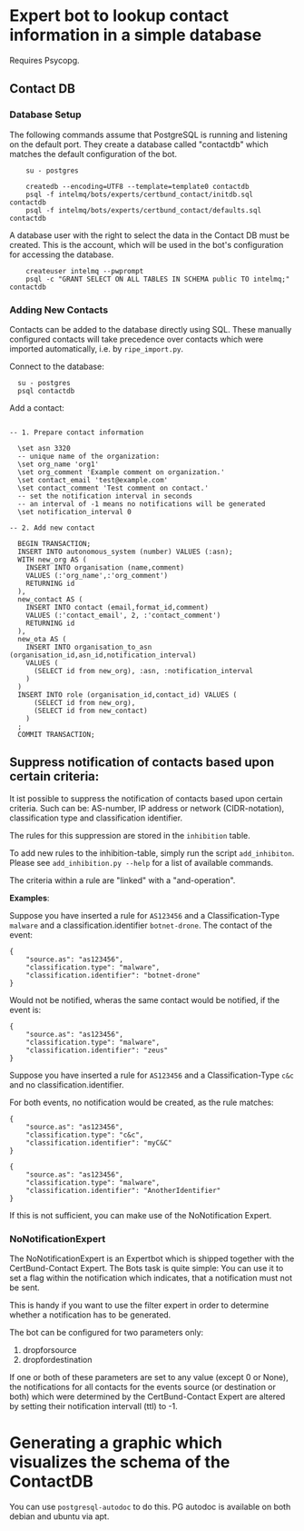 # Expert bot to lookup contact information in a simple database

Requires Psycopg.

## Contact DB

### Database Setup

The following commands assume that PostgreSQL is running and listening on the
default port. They create a database called "contactdb" which matches the
default configuration of the bot.

```
    su - postgres

    createdb --encoding=UTF8 --template=template0 contactdb
    psql -f intelmq/bots/experts/certbund_contact/initdb.sql   contactdb
    psql -f intelmq/bots/experts/certbund_contact/defaults.sql contactdb
```

A database user with the right to select the data in the Contact DB
must be created.  This is the account, which will be used in the bot's
configuration for accessing the database.

```
    createuser intelmq --pwprompt
    psql -c "GRANT SELECT ON ALL TABLES IN SCHEMA public TO intelmq;" contactdb

```

### Adding New Contacts

Contacts can be added to the database directly using SQL.  These
manually configured contacts will take precedence over contacts which
were imported automatically, i.e. by `ripe_import.py`.

Connect to the database:

```
  su - postgres
  psql contactdb

```
Add a contact:

```pgsql

-- 1. Prepare contact information

  \set asn 3320
  -- unique name of the organization:
  \set org_name 'org1'
  \set org_comment 'Example comment on organization.'
  \set contact_email 'test@example.com'
  \set contact_comment 'Test comment on contact.'
  -- set the notification interval in seconds
  -- an interval of -1 means no notifications will be generated
  \set notification_interval 0

-- 2. Add new contact

  BEGIN TRANSACTION;
  INSERT INTO autonomous_system (number) VALUES (:asn);
  WITH new_org AS (
    INSERT INTO organisation (name,comment)
    VALUES (:'org_name',:'org_comment')
    RETURNING id
  ),
  new_contact AS (
    INSERT INTO contact (email,format_id,comment)
    VALUES (:'contact_email', 2, :'contact_comment')
    RETURNING id
  ),
  new_ota AS (
    INSERT INTO organisation_to_asn (organisation_id,asn_id,notification_interval)
    VALUES (
      (SELECT id from new_org), :asn, :notification_interval
    )
  )
  INSERT INTO role (organisation_id,contact_id) VALUES (
      (SELECT id from new_org),
      (SELECT id from new_contact)
    )
  ;
  COMMIT TRANSACTION;

```

## Suppress notification of contacts based upon certain criteria:

It ist possible to suppress the notification of contacts based upon certain
criteria. Such can be: AS-number, IP address or network (CIDR-notation),
classification type and classification identifier.

The rules for this suppression are stored in the `inhibition` table.

To add new rules to the inhibition-table, simply run the script `add_inhibiton`.
Please see `add_inhibition.py --help` for a list of available commands.

The criteria within a rule are "linked" with a "and-operation".

**Examples**:

Suppose you have inserted a rule for `AS123456` and a
Classification-Type `malware` and a classification.identifier `botnet-drone`.
The contact of the event:

```
{
    "source.as": "as123456",
    "classification.type": "malware",
    "classification.identifier": "botnet-drone"
}
```
Would not be notified, wheras the same contact would be notified, if the event
is:
```
{
    "source.as": "as123456",
    "classification.type": "malware",
    "classification.identifier": "zeus"
}
```


Suppose you have inserted a rule for `AS123456` and a
Classification-Type `c&c` and no classification.identifier.

For both events, no notification would be created, as the rule matches:
```
{
    "source.as": "as123456",
    "classification.type": "c&c",
    "classification.identifier": "myC&C"
}

{
    "source.as": "as123456",
    "classification.type": "malware",
    "classification.identifier": "AnotherIdentifier"
}
```

If this is not sufficient, you can make use of the NoNotification Expert.


### NoNotificationExpert

The NoNotificationExpert is an Expertbot which is shipped together with the
CertBund-Contact Expert. The Bots task is quite simple:
You can use it to set a flag within the notification which indicates, that
a notification must not be sent.

This is handy if you want to use the filter expert in order to determine
whether a notification has to be generated.

The bot can be configured for two parameters only:

 1. dropforsource
 2. dropfordestination

If one or both of these parameters are set to any value (except 0 or None),
the notifications for all contacts for the events source (or destination or
both) which were determined by the CertBund-Contact Expert are altered by
setting their notification intervall (ttl) to -1.


# Generating a graphic which visualizes the schema of the ContactDB

You can use `postgresql-autodoc` to do this. PG autodoc is available on both
debian and ubuntu via apt.
